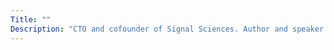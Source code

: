 ```yaml
---
Title: ""
Description: "CTO and cofounder of Signal Sciences. Author and speaker on software engineering, devops, and security." 
---
```

